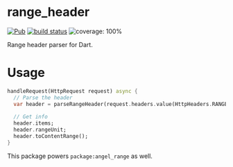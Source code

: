 # range_header
[![Pub](https://img.shields.io/pub/v/range_header.svg)](https://pub.dartlang.org/packages/range_header)
[![build status](https://travis-ci.org/thosakwe/range_header.svg)](https://travis-ci.org/thosakwe/range_header)
![coverage: 100%](https://img.shields.io/badge/coverage-100%25-green.svg)

Range header parser for Dart.
# Usage
```dart
handleRequest(HttpRequest request) async {
  // Parse the header
  var header = parseRangeHeader(request.headers.value(HttpHeaders.RANGE));
  
  // Get info
  header.items;
  header.rangeUnit;
  header.toContentRange();
}
```

This package powers `package:angel_range` as well.
